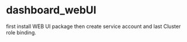 # dashboard_webUI

first install WEB UI package then
create service account and last 
Cluster role binding.
